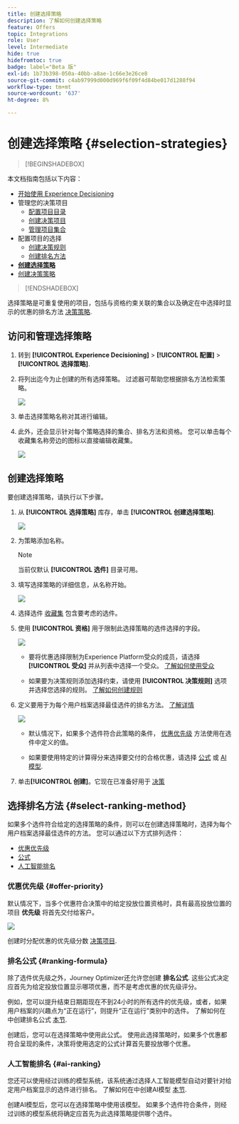 ```yaml
---
title: 创建选择策略
description: 了解如何创建选择策略
feature: Offers
topic: Integrations
role: User
level: Intermediate
hide: true
hidefromtoc: true
badge: label="Beta 版"
exl-id: 1b73b398-050a-40bb-a8ae-1c66e3e26ce8
source-git-commit: c4ab97999d000d969f6f09f4d84be017d1288f94
workflow-type: tm+mt
source-wordcount: '637'
ht-degree: 8%

---
```


# 创建选择策略 {#selection-strategies}

>[!BEGINSHADEBOX]

本文档指南包括以下内容：

* [开始使用 Experience Decisioning](gs-experience-decisioning.md)
* 管理您的决策项目
   * [配置项目目录](catalogs.md)
   * [创建决策项目](items.md)
   * [管理项目集合](collections.md)
* 配置项目的选择
   * [创建决策规则](rules.md)
   * [创建排名方法](ranking.md)
* **[创建选择策略](selection-strategies.md)**
* [创建决策策略](create-decision.md)

>[!ENDSHADEBOX]

选择策略是可重复使用的项目，包括与资格约束关联的集合以及确定在中选择时显示的优惠的排名方法 [决策策略](create-decision.md).

## 访问和管理选择策略

1. 转到 **[!UICONTROL Experience Decisioning]** > **[!UICONTROL 配置]** > **[!UICONTROL 选择策略]**.

1. 将列出迄今为止创建的所有选择策略。 过滤器可帮助您根据排名方法检索策略。

   ![](assets/strategy-list-filters.png)

1. 单击选择策略名称对其进行编辑。

1. 此外，还会显示针对每个策略选择的集合、排名方法和资格。 您可以单击每个收藏集名称旁边的图标以直接编辑收藏集。

   ![](assets/strategy-list-edit-collection.png)

## 创建选择策略

要创建选择策略，请执行以下步骤。

1. 从 **[!UICONTROL 选择策略]** 库存，单击 **[!UICONTROL 创建选择策略]**.

   ![](assets/strategy-create-button.png)

1. 为策略添加名称。

   >[!NOTE]
   >
   >当前仅默认 **[!UICONTROL 选件]** 目录可用。

1. 填写选择策略的详细信息，从名称开始。

   ![](assets/strategy-create-screen.png)

1. 选择选件 [收藏集](collections.md) 包含要考虑的选件。

1. 使用 **[!UICONTROL 资格]** 用于限制此选择策略的选件选择的字段。

   ![](assets/strategy-create-eligibility.png)

   * 要将优惠选择限制为Experience Platform受众的成员，请选择 **[!UICONTROL 受众]** 并从列表中选择一个受众。 [了解如何使用受众](../audience/about-audiences.md)

   * 如果要为决策规则添加选择约束，请使用 **[!UICONTROL 决策规则]** 选项并选择您选择的规则。 [了解如何创建规则](rules.md)

1. 定义要用于为每个用户档案选择最佳选件的排名方法。 [了解详情](#select-ranking-method)

   ![](assets/strategy-create-ranking.png)

   * 默认情况下，如果多个选件符合此策略的条件， [优惠优先级](#offer-priority) 方法使用在选件中定义的值。

   * 如果要使用特定的计算得分来选择要交付的合格优惠，请选择 [公式](#ranking-formula) 或 [AI模型](#ai-ranking).

1. 单击&#x200B;**[!UICONTROL 创建]**。它现在已准备好用于 [决策](create-decision.md)

## 选择排名方法 {#select-ranking-method}

如果多个选件符合给定的选择策略的条件，则可以在创建选择策略时，选择为每个用户档案选择最佳选件的方法。 您可以通过以下方式排列选件：

* [优惠优先级](#offer-priority)
* [公式](#ranking-formula)
* [人工智能排名](#ai-ranking)

### 优惠优先级 {#offer-priority}

默认情况下，当多个优惠符合决策中的给定投放位置资格时，具有最高投放位置的项目 **优先级** 将首先交付给客户。

![](assets/item-priority.png)

创建时分配优惠的优先级分数 [决策项目](items.md).

### 排名公式 {#ranking-formula}

除了选件优先级之外，Journey Optimizer还允许您创建 **排名公式**. 这些公式决定应首先为给定投放位置显示哪项优惠，而不是考虑优惠的优先级评分。

例如，您可以提升结束日期距现在不到24小时的所有选件的优先级，或者，如果用户档案的兴趣点为“正在运行”，则提升“正在运行”类别中的选件。 了解如何在中创建排名公式 [本节](ranking.md).

创建后，您可以在选择策略中使用此公式。 使用此选择策略时，如果多个优惠都符合呈现的条件，决策将使用选定的公式计算首先要投放哪个优惠。

### 人工智能排名 {#ai-ranking}

您还可以使用经过训练的模型系统，该系统通过选择人工智能模型自动对要针对给定用户档案显示的选件进行排名。 了解如何在中创建AI模型 [本节](ranking.md).

创建AI模型后，您可以在选择策略中使用该模型。 如果多个选件符合条件，则经过训练的模型系统将确定应首先为此选择策略提供哪个选件。
